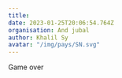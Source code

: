 ```yaml
---
title: 
date: 2023-01-25T20:06:54.764Z
organisation: And jubal
author: Khalil Sy 
avatar: "/img/pays/SN.svg"
---
```


Game over